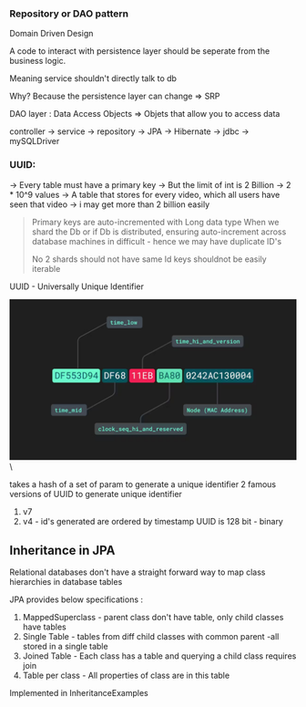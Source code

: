### Repository or DAO pattern

Domain Driven Design

A code to interact with persistence layer should be seperate from the business logic.

Meaning service shouldn't directly talk to db

Why? Because the persistence layer can change => SRP

DAO layer :
Data Access Objects => Objets that allow you to access data

controller -> service -> repository -> JPA -> Hibernate -> jdbc -> mySQLDriver


### UUID:
-> Every table must have a primary key
-> But the limit of int is 2 Billion -> 2 * 10^9 values
-> A table that stores for every video, which all users have seen that video -> i may get more than 2 billion easily

> Primary keys are auto-incremented with Long data type
> When we shard the Db or if Db is distributed, ensuring auto-increment across database machines in difficult - hence we may have duplicate ID's
> 
> No 2 shards should not have same Id
> keys shouldnot be easily iterable
> 

UUID - Universally Unique Identifier

![img_7.png](img_7.png)\

takes a hash of a set of param to generate a unique identifier
2 famous versions of UUID to generate unique identifier
1. v7
2. v4 - id's generated are ordered by timestamp
UUID is 128 bit - binary


## Inheritance in JPA

Relational databases don't have a straight forward way to map class hierarchies in database tables

JPA provides below specifications : 
1. MappedSuperclass - parent class don't have table, only child classes have tables
2. Single Table - tables from diff child classes with common parent -all stored in a single table
3. Joined Table - Each class has a table and querying a child class requires join
4. Table per class - All properties of class are in this table

Implemented in InheritanceExamples



